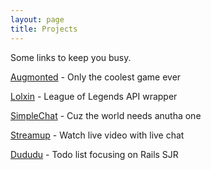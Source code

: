 ```yaml
---
layout: page
title: Projects
---
```

Some links to keep you busy.

[Augmonted](http://augmonted.github.io) - Only the coolest game ever

[Lolxin](https://github.com/jonwho/lolxin) - League of Legends API wrapper

[SimpleChat](http://playwithfire.firebaseapp.com) - Cuz the world needs anutha one

[Streamup](https://jonwho-streamup.herokuapp.com/) - Watch live video with live chat

[Dududu](https://jonwho-todo.herokuapp.com/) - Todo list focusing on Rails SJR
